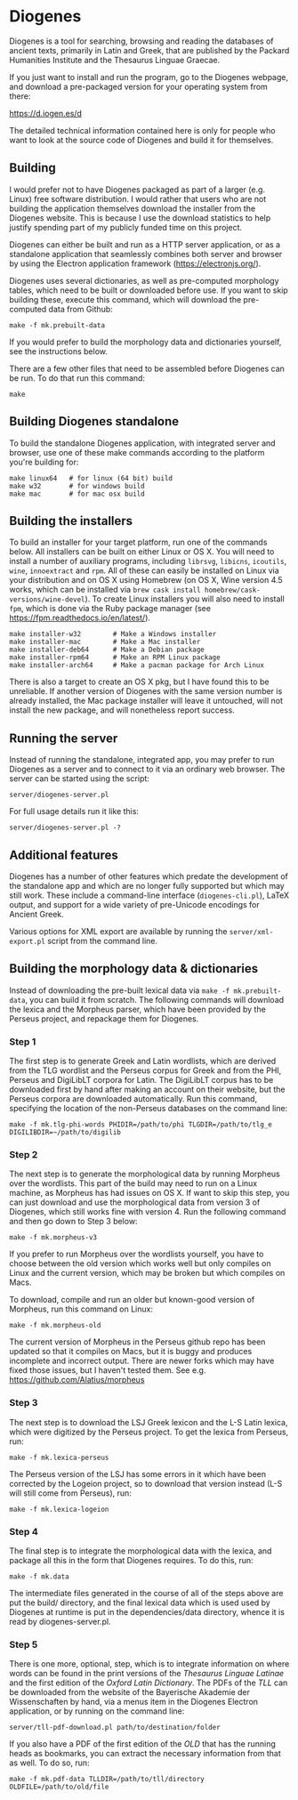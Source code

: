 Diogenes
========

Diogenes is a tool for searching, browsing and reading the databases
of ancient texts, primarily in Latin and Greek, that are published by
the Packard Humanities Institute and the Thesaurus Linguae Graecae.

If you just want to install and run the program, go to the Diogenes
webpage, and download a pre-packaged version for your operating system
from there:

https://d.iogen.es/d

The detailed technical information contained here is only for people
who want to look at the source code of Diogenes and build it for
themselves.

Building
--------

I would prefer not to have Diogenes packaged as part of a larger
(e.g. Linux) free software distribution.  I would rather that users
who are not building the application themselves download the installer
from the Diogenes website.  This is because I use the download
statistics to help justify spending part of my publicly funded time on
this project.

Diogenes can either be built and run as a HTTP server application, or
as a standalone application that seamlessly combines both server and
browser by using the Electron application framework
(https://electronjs.org/).

Diogenes uses several dictionaries, as well as pre-computed morphology
tables, which need to be built or downloaded before use.  If you want
to skip building these, execute this command, which will download the
pre-computed data from Github:

    make -f mk.prebuilt-data

If you would prefer to build the morphology data and dictionaries
yourself, see the instructions below.

There are a few other files that need to be assembled before Diogenes
can be run. To do that run this command:

    make

Building Diogenes standalone
----------------------------

To build the standalone Diogenes application, with integrated server
and browser, use one of these make commands according to the platform
you're building for:

    make linux64   # for linux (64 bit) build
    make w32       # for windows build
    make mac       # for mac osx build

Building the installers
-----------------------

To build an installer for your target platform, run one of the
commands below.  All installers can be built on either Linux or OS X.
You will need to install a number of auxiliary programs, including
`librsvg`, `libicns`, `icoutils`, `wine`, `innoextract` and `rpm`.
All of these can easily be installed on Linux via your distribution
and on OS X using Homebrew (on OS X, Wine version 4.5 works, which can
be installed via `brew cask install
homebrew/cask-versions/wine-devel`).  To create Linux
installers you will also need to install `fpm`, which is done via the
Ruby package manager (see https://fpm.readthedocs.io/en/latest/).

    make installer-w32        # Make a Windows installer
    make installer-mac        # Make a Mac installer
    make installer-deb64      # Make a Debian package
    make installer-rpm64      # Make an RPM Linux package
    make installer-arch64     # Make a pacman package for Arch Linux

There is also a target to create an OS X pkg, but I have found this to
be unreliable. If another version of Diogenes with the same version
number is already installed, the Mac package installer will leave it
untouched, will not install the new package, and will nonetheless
report success.

Running the server
------------------

Instead of running the standalone, integrated app, you may prefer to
run Diogenes as a server and to connect to it via an ordinary web
browser.  The server can be started using the script:

    server/diogenes-server.pl

For full usage details run it like this:

    server/diogenes-server.pl -?

Additional features
-------------------

Diogenes has a number of other features which predate the development
of the standalone app and which are no longer fully supported but
which may still work.  These include a command-line interface
(`diogenes-cli.pl`), LaTeX output, and support for a wide variety of
pre-Unicode encodings for Ancient Greek.

Various options for XML export are available by running the
`server/xml-export.pl` script from the command line.

Building the morphology data & dictionaries
-------------------------------------------

Instead of downloading the pre-built lexical data via
`make -f mk.prebuilt-data`, you can build it from scratch. The
following commands will download the lexica and the Morpheus parser,
which have been provided by the Perseus project, and repackage them
for Diogenes.

### Step 1

The first step is to generate Greek and Latin wordlists, which are derived from the TLG wordlist and the Perseus corpus for Greek and from the PHI, Perseus and DigiLibLT corpora for Latin.  The DigiLibLT corpus has to be downloaded first by hand after making an account on their website, but the Perseus corpora are downloaded automatically. Run this command, specifying the location of the non-Perseus databases
on the command line:

    make -f mk.tlg-phi-words PHIDIR=/path/to/phi TLGDIR=/path/to/tlg_e DIGILIBDIR=~/path/to/digilib


### Step 2

The next step is to generate the morphological data by running
Morpheus over the wordlists.  This part of the build may need to run
on a Linux machine, as Morpheus has had issues on OS X.  If want to
skip this step, you can just download and use the morphological data
from version 3 of Diogenes, which still works fine with version 4.
Run the following command and then go down to Step 3 below:

    make -f mk.morpheus-v3

If you prefer to run Morpheus over the wordlists yourself, you have to
choose between the old version which works well but only compiles on
Linux and the current version, which may be broken but which compiles
on Macs.

To download, compile and run an older but known-good version of
Morpheus, run this command on Linux:

    make -f mk.morpheus-old

The current version of Morpheus in the Perseus github repo has been
updated so that it compiles on Macs, but it is buggy and produces
incomplete and incorrect output. There are newer forks which may have
fixed those issues, but I haven't tested them.  See
e.g. https://github.com/Alatius/morpheus


### Step 3

The next step is to download the LSJ Greek lexicon and the L-S Latin
lexica, which were digitized by the Perseus project.  To get the
lexica from Perseus, run:

    make -f mk.lexica-perseus

The Perseus version of the LSJ has some errors in it which have been
corrected by the Logeion project, so to download that version instead
(L-S will still come from Perseus), run:

    make -f mk.lexica-logeion

### Step 4

The final step is to integrate the morphological data with the lexica,
and package all this in the form that Diogenes requires.  To do this,
run:

    make -f mk.data

The intermediate files generated in the course of all of the steps
above are put the build/ directory, and the final lexical data which
is used used by Diogenes at runtime is put in the dependencies/data
directory, whence it is read by diogenes-server.pl.

### Step 5

There is one more, optional, step, which is to integrate information
on where words can be found in the print versions of the _Thesaurus
Linguae Latinae_ and the first edition of the _Oxford Latin
Dictionary_.  The PDFs of the _TLL_ can be downloaded from the website
of the Bayerische Akademie der Wissenschaften by hand, via a menus
item in the Diogenes Electron application, or by running on the
command line:

    server/tll-pdf-download.pl path/to/destination/folder

If you also have a PDF of the first edition of the _OLD_ that has the
running heads as bookmarks, you can extract the necessary information
from that as well.  To do so, run:

    make -f mk.pdf-data TLLDIR=/path/to/tll/directory OLDFILE=/path/to/old/file

